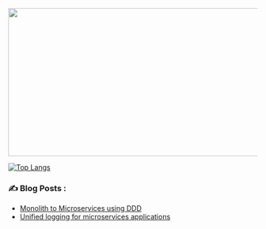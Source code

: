 
<div align="center">
  <img src="https://media.giphy.com/media/dWesBcTLavkZuG35MI/giphy.gif" width="600" height="300"/>
</div>

[![Top Langs](https://github-readme-stats.vercel.app/api/top-langs/?username=lavann&layout=compact&theme=vision-friendly-dark)](https://github.com/anuraghazra/github-readme-stats)

### :writing_hand: Blog Posts :
<!-- BLOG-POST-LIST:START -->

- [Monolith to Microservices using DDD](https://docs.microsoft.com/en-us/azure/architecture/microservices/migrate-monolith)
- [Unified logging for microservices applications](https://docs.microsoft.com/en-us/azure/architecture/example-scenario/logging/unified-logging#:~:text=Logging%20uses%20discrete%20event%20messages,failures%2C%20and%20deliver%20informational%20messages.)
  




<!-- BLOG-POST-LIST:END -->
<!--
**lavann/lavann** is a ✨ _special_ ✨ repository because its `README.md` (this file) appears on your GitHub profile.

Here are some ideas to get you started:
### Hi there 👋
- 🔭 I’m currently working on ...
- 🌱 I’m currently learning ...
- 👯 I’m looking to collaborate on ...
- 🤔 I’m looking for help with ...
- 💬 Ask me about ...
- 📫 How to reach me: ...
- 😄 Pronouns: ...
- ⚡ Fun fact: ...
-->
